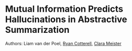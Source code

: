 # Mutual Information Predicts Hallucinations in Abstractive Summarization
Authors: Liam van der Poel, [Ryan Cotterell](https://rycolab.io/),  [Clara Meister](https://cimeister.github.io/)

